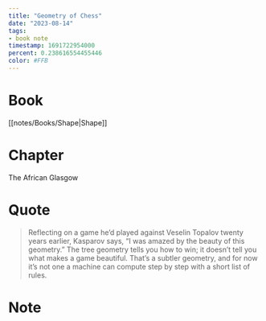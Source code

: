 ```yaml
---
title: "Geometry of Chess"
date: "2023-08-14"
tags:
- book note
timestamp: 1691722954000
percent: 0.238616554455446
color: #FFB
---
```

# Book

[[notes/Books/Shape|Shape]]

# Chapter

The African Glasgow

# Quote

>Reflecting on a game he’d played against Veselin Topalov twenty years earlier, Kasparov says, “I was amazed by the beauty of this geometry.” The tree geometry tells you how to win; it doesn’t tell you what makes a game beautiful. That’s a subtler geometry, and for now it’s not one a machine can compute step by step with a short list of rules.

# Note

